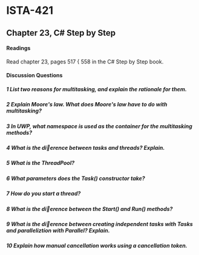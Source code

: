 # ISTA-421
## Chapter 23, C# Step by Step
#### Readings
Read chapter 23, pages 517 { 558 in the C# Step by Step book.
#### Discussion Questions

##### 1 List two reasons for multitasking, and explain the rationale for them.


##### 2 Explain Moore's law. What does Moore's law have to do with multitasking?


##### 3 In UWP, what namespace is used as the container for the multitasking methods?


##### 4 What is the dierence between tasks and threads? Explain.


##### 5 What is the ThreadPool?


##### 6 What parameters does the Task() constructor take?


##### 7 How do you start a thread?


##### 8 What is the dierence between the Start() and Run() methods?


##### 9 What is the dierence between creating independent tasks with Tasks and paralleliztion with Parallel? Explain.


##### 10 Explain how manual cancellation works using a cancellation token.
